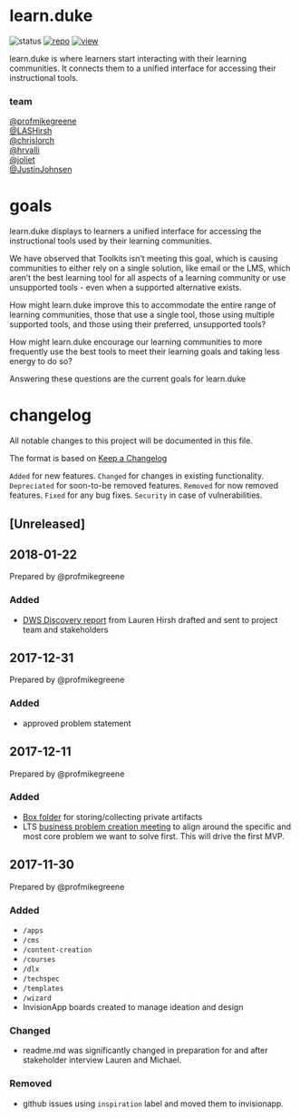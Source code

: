 # learn.duke

![status](https://img.shields.io/badge/status-good-brightgreen.svg)
[![repo](https://img.shields.io/badge/repo-github-orange.svg)](https://dukelearninginnovation.github.io/learn.duke/)
[![view](https://img.shields.io/badge/view-github.io-blue.svg)](https://dukelearninginnovation.github.io/learn.duke/)

learn.duke is where learners start interacting with their learning communities. It connects them to a unified interface for accessing their instructional tools. 

### team
[@profmikegreene](https://github.com/profmikegreene)  
[@LASHirsh](https://github.com/LASHirsh)  
[@chrislorch](https://github.com/chrislorch)  
[@hrvalli](https://github.com/hrvalli)  
[@joliet](https://github.com/joliet)  
[@JustinJohnsen](https://github.com/JustinJohnsen)

# goals
learn.duke displays to learners a unified interface for accessing the instructional tools used by their learning communities.

We have observed that Toolkits isn’t meeting this goal, which is causing communities to either rely on a single solution, like email or the LMS, which aren’t the best learning tool for all aspects of a learning community or use unsupported tools - even when a supported alternative exists.

How might learn.duke improve this to accommodate the entire range of learning communities, those that use a single tool, those using multiple supported tools, and those using their preferred, unsupported tools?

How might learn.duke encourage our learning communities to more frequently use the best tools to meet their learning goals and taking less energy to do so?

Answering these questions are the current goals for learn.duke

# changelog 
All notable changes to this project will be documented in this file.

The format is based on [Keep a Changelog](http://keepachangelog.com/en/1.0.0/)

`Added` for new features.
`Changed` for changes in existing functionality.
`Depreciated` for soon-to-be removed features.
`Removed` for now removed features.
`Fixed` for any bug fixes.
`Security` in case of vulnerabilities.

## [Unreleased]

## 2018-01-22
Prepared by @profmikegreene

### Added
* [DWS Discovery report](https://docs.google.com/document/d/1BAgwbx_gJmZrFT-6VP7GJz17KK_4n9fjddYtvqQ3SnQ/edit?usp=drive_web) from Lauren Hirsh drafted and sent to project team and stakeholders
## 2017-12-31
Prepared by @profmikegreene

### Added
* approved problem statement

## 2017-12-11 
Prepared by @profmikegreene

### Added
* [Box folder](https://duke.app.box.com/folder/42786592308) for storing/collecting private artifacts
* LTS [business problem creation meeting](https://docs.google.com/document/d/10UtB1I3l5hLsYKTnDOxMT6LvTPQR3x_X47NMkAnGtGM/edit#) to align around the specific and most core problem we want to solve first. This will drive the first MVP.

## 2017-11-30 
Prepared by @profmikegreene

### Added
* `/apps`
* `/cms`
* `/content-creation`
* `/courses`
* `/dlx`
* `/techspec`
* `/templates`
* `/wizard`
* InvisionApp boards created to manage ideation and design

### Changed
* readme.md was significantly changed in preparation for and after stakeholder interview Lauren and Michael.

### Removed
* github issues using `inspiration` label and moved them to invisionapp.



